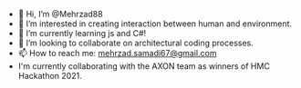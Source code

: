 - 👋 Hi, I’m @Mehrzad88
- 👀 I’m interested in creating interaction between human and environment.
- 🌱 I’m currently learning js and C#!
- 💞️ I’m looking to collaborate on architectural coding processes.
- 📫 How to reach me: mehrzad.samadi67@gmail.com
- I'm currently collaborating with the AXON team as winners of HMC Hackathon 2021.
<!---
Mehrzad88/Mehrzad88 is a ✨ special ✨ repository because its `README.md` (this file) appears on your GitHub profile.
You can click the Preview link to take a look at your changes.
--->
